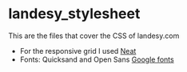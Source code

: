 # landesy_stylesheet
This are the files that cover the CSS of landesy.com

- For the responsive grid I used [Neat](https://neat.bourbon.io/)
- Fonts: Quicksand and Open Sans [Google fonts](https://fonts.google.com/)
